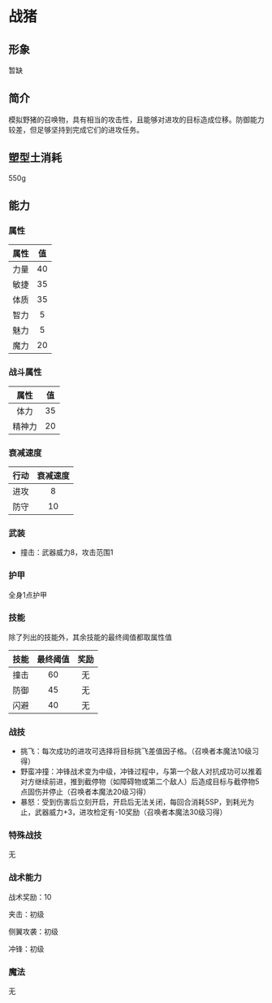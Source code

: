 # 战猪

## 形象

暂缺

## 简介

模拟野猪的召唤物，具有相当的攻击性，且能够对进攻的目标造成位移。防御能力较差，但足够坚持到完成它们的进攻任务。

## 塑型土消耗

550g

## 能力

### 属性

属性|值
:--:|:--:
力量|40
敏捷|35
体质|35
智力|5
魅力|5
魔力|20

### 战斗属性

属性|值
:--:|:--:
体力|35
精神力|20

### 衰减速度

行动|衰减速度
:--:|:--:
进攻|8
防守|10

### 武装

* 撞击：武器威力8，攻击范围1

### 护甲

全身1点护甲

### 技能

除了列出的技能外，其余技能的最终阈值都取属性值

技能|最终阈值|奖励
:--:|:--:|:--:
撞击|60|无
防御|45|无
闪避|40|无

### 战技

* 挑飞：每次成功的进攻可选择将目标挑飞差值因子格。（召唤者本魔法10级习得）
* 野蛮冲撞：冲锋战术变为中级，冲锋过程中，与第一个敌人对抗成功可以推着对方继续前进，推到截停物（如障碍物或第二个敌人）后造成目标与截停物5点固伤并停止（召唤者本魔法20级习得）
* 暴怒：受到伤害后立刻开启，开启后无法关闭，每回合消耗5SP，到耗光为止，武器威力+3，进攻检定有-10奖励（召唤者本魔法30级习得）

### 特殊战技

无

### 战术能力

战术奖励：10

夹击：初级

侧翼攻袭：初级

冲锋：初级

### 魔法

无